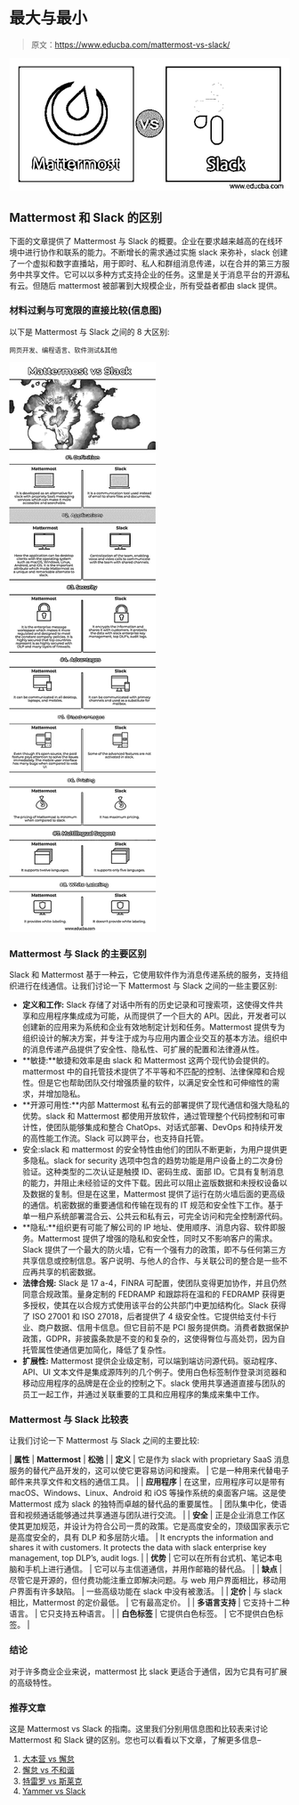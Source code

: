 # 最大与最小

> 原文：<https://www.educba.com/mattermost-vs-slack/>

![Mattermost vs Slack](img/18e279427ead23d206913c6e48b8061f.png)



## Mattermost 和 Slack 的区别

下面的文章提供了 Mattermost 与 Slack 的概要。企业在要求越来越高的在线环境中进行协作和联系的能力。不断增长的需求通过实施 slack 来弥补，slack 创建了一个虚拟和数字直播站，用于即时、私人和群组消息传递，以在合并的第三方服务中共享文件。它可以以多种方式支持企业的任务。这里是关于消息平台的开源私有云。但随后 mattermost 被部署到大规模企业，所有受益者都由 slack 提供。

### 材料过剩与可宽限的直接比较(信息图)

以下是 Mattermost 与 Slack 之间的 8 大区别:

<small>网页开发、编程语言、软件测试&其他</small>

![Mattermost-vs-Slack-info](img/f56c124730824f80b856f5520268bd12.png)



### Mattermost 与 Slack 的主要区别

Slack 和 Mattermost 基于一种云，它使用软件作为消息传递系统的服务，支持组织进行在线通信。让我们讨论一下 Mattermost 与 Slack 之间的一些主要区别:

*   **定义和工作:** Slack 存储了对话中所有的历史记录和可搜索项，这使得文件共享和应用程序集成成为可能，从而提供了一个巨大的 API。因此，开发者可以创建新的应用来为系统和企业有效地制定计划和任务。Mattermost 提供专为组织设计的解决方案，并专注于成为与应用内置企业交互的基本方法。组织中的消息传递产品提供了安全性、隐私性、可扩展的配置和法律遵从性。
*   **敏捷:**敏捷和效率是由 slack 和 Mattermost 这两个现代协会提供的。mattermost 中的自托管技术提供了不平等和不匹配的控制、法律保障和合规性。但是它也帮助团队交付增强质量的软件，以满足安全性和可伸缩性的需求，并增加隐私。
*   **开源可用性:**内部 Mattermost 私有云的部署提供了现代通信和强大隐私的优势。slack 和 Mattermost 都使用开放软件，通过管理整个代码控制和可审计性，使团队能够集成和整合 ChatOps、对话式部署、DevOps 和持续开发的高性能工作流。Slack 可以跨平台，也支持自托管。
*   安全:slack 和 mattermost 的安全特性由他们的团队不断更新，为用户提供更多隐私。slack for security 选项中包含的趋势功能是用户设备上的二次身份验证。这种类型的二次认证是触摸 ID、密码生成、面部 ID。它具有复制消息的能力，并阻止未经验证的文件下载。因此可以阻止盗版数据和未授权设备以及数据的复制。但是在这里，Mattermost 提供了运行在防火墙后面的更高级的通信。机密数据的重要通信和传输在现有的 IT 规范和安全性下工作。基于单一租户系统部署混合云、公共云和私有云，可完全访问和完全控制源代码。
*   **隐私:**组织更有可能了解公司的 IP 地址、使用顺序、消息内容、软件即服务。Mattermost 提供了增强的隐私和安全性，同时又不影响客户的需求。Slack 提供了一个最大的防火墙，它有一个强有力的政策，即不与任何第三方共享信息或控制信息。客户说明、与他人的合作、与关联公司的整合是一些不应再共享的机密数据。
*   **法律合规:** Slack 是 17 a-4，FINRA 可配置，使团队变得更加协作，并且仍然同意合规政策。量身定制的 FEDRAMP 和跟踪将在温和的 FEDRAMP 获得更多授权，使其在以合规方式使用该平台的公共部门中更加结构化。Slack 获得了 ISO 27001 和 ISO 27018，后者提供了 4 级安全性。它提供给支付卡行业、商户数据、信用卡信息。但它目前不是 PCI 服务提供商。消费者数据保护政策，GDPR，非披露条款是不变的和复杂的，这使得臀位与高处罚，因为自托管属性使通信更加简化，降低了复杂性。
*   **扩展性:** Mattermost 提供企业级定制，可以端到端访问源代码。驱动程序、API、UI 文本文件是集成源阵列的几个例子。使用白色标签制作登录浏览器和移动应用程序的品牌是在企业的控制之下。slack 使用共享通道直接与团队的员工一起工作，并通过关联重要的工具和应用程序的集成来集中工作。

### Mattermost 与 Slack 比较表

让我们讨论一下 Mattermost 与 Slack 之间的主要比较:

| **属性** | **Mattermost** | **松弛** |
| **定义** | 它是作为 slack with proprietary SaaS 消息服务的替代产品开发的，这可以使它更容易访问和搜索。 | 它是一种用来代替电子邮件来共享文件和文档的通信工具。 |
| **应用程序** | 在这里，应用程序可以是带有 macOS、Windows、Linux、Android 和 iOS 等操作系统的桌面客户端。这是使 Mattermost 成为 slack 的独特而卓越的替代品的重要属性。 | 团队集中化，使语音和视频通话能够通过共享通道与团队进行交流。 |
| **安全** | 正是企业消息工作区使其更加规范，并设计为符合公司一贯的政策。它是高度安全的，顶级国家表示它是高度安全的，具有 DLP 和多层防火墙。 | It encrypts the information and shares it with customers. It protects the data with slack enterprise key management, top DLP’s, audit logs. |
| **优势** | 它可以在所有台式机、笔记本电脑和手机上进行通信。 | 它可以与主信道通信，并用作邮箱的替代品。 |
| **缺点** | 尽管它是开源的，但付费功能注重立即解决问题。与 web 用户界面相比，移动用户界面有许多缺陷。 | 一些高级功能在 slack 中没有被激活。 |
| **定价** | 与 slack 相比，Mattermost 的定价最低。 | 它有最高定价。 |
| **多语言支持** | 它支持十二种语言。 | 它只支持五种语言。 |
| **白色标签** | 它提供白色标签。 | 它不提供白色标签。 |

### 结论

对于许多商业企业来说，mattermost 比 slack 更适合于通信，因为它具有可扩展的高级特性。

### 推荐文章

这是 Mattermost vs Slack 的指南。这里我们分别用信息图和比较表来讨论 Mattermost 和 Slack 键的区别。您也可以看看以下文章，了解更多信息–

1.  [大本营 vs 懈怠](https://www.educba.com/basecamp-vs-slack/)
2.  [懈怠 vs 不和谐](https://www.educba.com/slack-vs-discord/)
3.  [特雷罗 vs 斯莱克](https://www.educba.com/trello-vs-slack/)
4.  [Yammer vs Slack](https://www.educba.com/yammer-vs-slack/)





